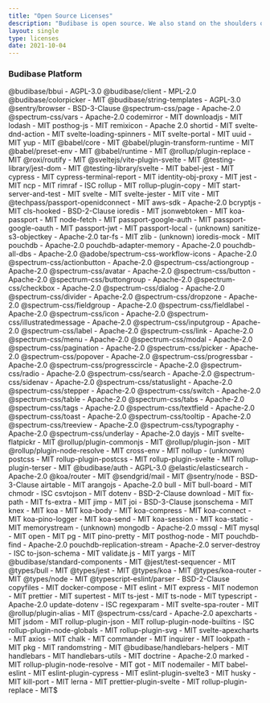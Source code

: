 ```yaml
---
title: "Open Source Licenses"
description: "Budibase is open source. We also stand on the shoulders of other open-source giants."
layout: single
type: licenses
date: 2021-10-04
---
```


### Budibase Platform

@budibase/bbui - AGPL-3.0
@budibase/client - MPL-2.0
@budibase/colorpicker - MIT
@budibase/string-templates - AGPL-3.0
@sentry/browser - BSD-3-Clause
@spectrum-css/page - Apache-2.0
@spectrum-css/vars - Apache-2.0
codemirror - MIT
downloadjs - MIT
lodash - MIT
posthog-js - MIT
remixicon - Apache 2.0
shortid - MIT
svelte-dnd-action - MIT
svelte-loading-spinners - MIT
svelte-portal - MIT
uuid - MIT
yup - MIT
@babel/core - MIT
@babel/plugin-transform-runtime - MIT
@babel/preset-env - MIT
@babel/runtime - MIT
@rollup/plugin-replace - MIT
@roxi/routify - MIT
@sveltejs/vite-plugin-svelte - MIT
@testing-library/jest-dom - MIT
@testing-library/svelte - MIT
babel-jest - MIT
cypress - MIT
cypress-terminal-report - MIT
identity-obj-proxy - MIT
jest - MIT
ncp - MIT
rimraf - ISC
rollup - MIT
rollup-plugin-copy - MIT
start-server-and-test - MIT
svelte - MIT
svelte-jester - MIT
vite - MIT
@techpass/passport-openidconnect - MIT
aws-sdk - Apache-2.0
bcryptjs - MIT
cls-hooked - BSD-2-Clause
ioredis - MIT
jsonwebtoken - MIT
koa-passport - MIT
node-fetch - MIT
passport-google-auth - MIT
passport-google-oauth - MIT
passport-jwt - MIT
passport-local - (unknown)
sanitize-s3-objectkey - Apache-2.0
tar-fs - MIT
zlib - (unknown)
ioredis-mock - MIT
pouchdb - Apache-2.0
pouchdb-adapter-memory - Apache-2.0
pouchdb-all-dbs - Apache-2.0
@adobe/spectrum-css-workflow-icons - Apache-2.0
@spectrum-css/actionbutton - Apache-2.0
@spectrum-css/actiongroup - Apache-2.0
@spectrum-css/avatar - Apache-2.0
@spectrum-css/button - Apache-2.0
@spectrum-css/buttongroup - Apache-2.0
@spectrum-css/checkbox - Apache-2.0
@spectrum-css/dialog - Apache-2.0
@spectrum-css/divider - Apache-2.0
@spectrum-css/dropzone - Apache-2.0
@spectrum-css/fieldgroup - Apache-2.0
@spectrum-css/fieldlabel - Apache-2.0
@spectrum-css/icon - Apache-2.0
@spectrum-css/illustratedmessage - Apache-2.0
@spectrum-css/inputgroup - Apache-2.0
@spectrum-css/label - Apache-2.0
@spectrum-css/link - Apache-2.0
@spectrum-css/menu - Apache-2.0
@spectrum-css/modal - Apache-2.0
@spectrum-css/pagination - Apache-2.0
@spectrum-css/picker - Apache-2.0
@spectrum-css/popover - Apache-2.0
@spectrum-css/progressbar - Apache-2.0
@spectrum-css/progresscircle - Apache-2.0
@spectrum-css/radio - Apache-2.0
@spectrum-css/search - Apache-2.0
@spectrum-css/sidenav - Apache-2.0
@spectrum-css/statuslight - Apache-2.0
@spectrum-css/stepper - Apache-2.0
@spectrum-css/switch - Apache-2.0
@spectrum-css/table - Apache-2.0
@spectrum-css/tabs - Apache-2.0
@spectrum-css/tags - Apache-2.0
@spectrum-css/textfield - Apache-2.0
@spectrum-css/toast - Apache-2.0
@spectrum-css/tooltip - Apache-2.0
@spectrum-css/treeview - Apache-2.0
@spectrum-css/typography - Apache-2.0
@spectrum-css/underlay - Apache-2.0
dayjs - MIT
svelte-flatpickr - MIT
@rollup/plugin-commonjs - MIT
@rollup/plugin-json - MIT
@rollup/plugin-node-resolve - MIT
cross-env - MIT
nollup - (unknown)
postcss - MIT
rollup-plugin-postcss - MIT
rollup-plugin-svelte - MIT
rollup-plugin-terser - MIT
@budibase/auth - AGPL-3.0
@elastic/elasticsearch - Apache-2.0
@koa/router - MIT
@sendgrid/mail - MIT
@sentry/node - BSD-3-Clause
airtable - MIT
arangojs - Apache-2.0
bull - MIT
bull-board - MIT
chmodr - ISC
csvtojson - MIT
dotenv - BSD-2-Clause
download - MIT
fix-path - MIT
fs-extra - MIT
jimp - MIT
joi - BSD-3-Clause
jsonschema - MIT
knex - MIT
koa - MIT
koa-body - MIT
koa-compress - MIT
koa-connect - MIT
koa-pino-logger - MIT
koa-send - MIT
koa-session - MIT
koa-static - MIT
memorystream - (unknown)
mongodb - Apache-2.0
mssql - MIT
mysql - MIT
open - MIT
pg - MIT
pino-pretty - MIT
posthog-node - MIT
pouchdb-find - Apache-2.0
pouchdb-replication-stream - Apache-2.0
server-destroy - ISC
to-json-schema - MIT
validate.js - MIT
yargs - MIT
@budibase/standard-components - MIT
@jest/test-sequencer - MIT
@types/bull - MIT
@types/jest - MIT
@types/koa - MIT
@types/koa-router - MIT
@types/node - MIT
@typescript-eslint/parser - BSD-2-Clause
copyfiles - MIT
docker-compose - MIT
eslint - MIT
express - MIT
nodemon - MIT
prettier - MIT
supertest - MIT
ts-jest - MIT
ts-node - MIT
typescript - Apache-2.0
update-dotenv - ISC
regexparam - MIT
svelte-spa-router - MIT
@rollup/plugin-alias - MIT
@spectrum-css/card - Apache-2.0
apexcharts - MIT
jsdom - MIT
rollup-plugin-json - MIT
rollup-plugin-node-builtins - ISC
rollup-plugin-node-globals - MIT
rollup-plugin-svg - MIT
svelte-apexcharts - MIT
axios - MIT
chalk - MIT
commander - MIT
inquirer - MIT
lookpath - MIT
pkg - MIT
randomstring - MIT
@budibase/handlebars-helpers - MIT
handlebars - MIT
handlebars-utils - MIT
doctrine - Apache-2.0
marked - MIT
rollup-plugin-node-resolve - MIT
got - MIT
nodemailer - MIT
babel-eslint - MIT
eslint-plugin-cypress - MIT
eslint-plugin-svelte3 - MIT
husky - MIT
kill-port - MIT
lerna - MIT
prettier-plugin-svelte - MIT
rollup-plugin-replace - MIT$